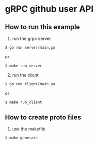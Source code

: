 # gRPC github user API

## How to run this example

1. run the grpc server

```sh
$ go run server/main.go
```
or
```sh
$ make run_server
```
2. run the client

```sh
$ go run client/main.go
```
or
```sh
$ make run_client
```

## How to create proto files

1. use the makefile

```sh
$ make generate